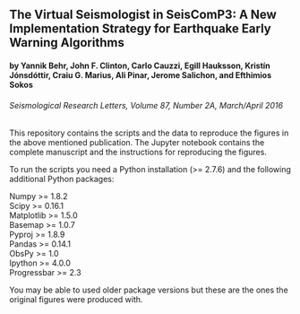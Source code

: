 ## The Virtual Seismologist in SeisComP3: A New Implementation Strategy for Earthquake Early Warning Algorithms
#### by Yannik Behr, John F. Clinton, Carlo Cauzzi, Egill Hauksson, Kristín Jónsdóttir, Craiu G. Marius, Ali Pinar, Jerome Salichon, and Efthimios Sokos

###### Seismological Research Letters, Volume 87, Number 2A, March/April 2016


This repository contains the scripts and the data to reproduce the figures in
the above mentioned publication. The Jupyter notebook contains the complete
manuscript and the instructions for reproducing the figures.

To run the scripts you need a Python installation (>= 2.7.6) and the following
additional Python packages:

Numpy >= 1.8.2  
Scipy >= 0.16.1  
Matplotlib >= 1.5.0  
Basemap >= 1.0.7  
Pyproj >= 1.8.9  
Pandas >= 0.14.1  
ObsPy >= 1.0  
Ipython >= 4.0.0  
Progressbar >= 2.3  

You may be able to used older package versions but these are the ones the
original figures were produced with.
